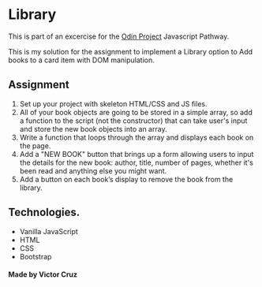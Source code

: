 # Library

This is part of an excercise for the [Odin Project](https://www.theodinproject.com/) Javascript Pathway.

This is my solution for the assignment to implement a Library option to Add books to a card item with DOM manipulation.

## Assignment

1. Set up your project with skeleton HTML/CSS and JS files.
2. All of your book objects are going to be stored in a simple array, so add a function to the script (not the constructor) that can take user's input and store the new book objects into an array.
3. Write a function that loops through the array and displays each book on the page.
4. Add a "NEW BOOK" button that brings up a form allowing users to input the details for the new book: author, title, number of pages, whether it's been read and anything else you might want.
5. Add a button on each book’s display to remove the book from the library.

## Technologies.

- Vanilla JavaScript
- HTML
- CSS
- Bootstrap

#### Made by Victor Cruz
